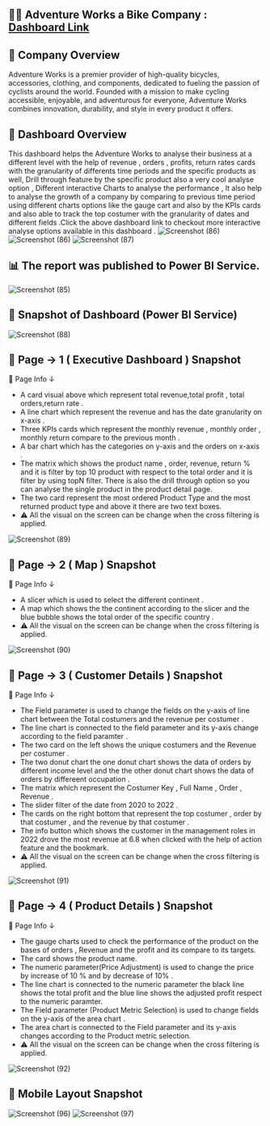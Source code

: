 ## 🚴‍♂️ Adventure Works a Bike Company  : [Dashboard Link](https://app.powerbi.com/links/tPx_cQ7V9d?ctid=edc5c3bf-4ab5-4697-84fa-41b44eb08b5e&pbi_source=linkShare&bookmarkGuid=1915a447-5fee-44e0-a18e-392ef6663bfd)

## 📝 Company Overview

Adventure Works is a premier provider of high-quality bicycles, accessories, clothing, and components, dedicated to fueling the passion of cyclists around the world. Founded with a mission to make cycling accessible, enjoyable, and adventurous for everyone, Adventure Works combines innovation, durability, and style in every product it offers.


## 📝 Dashboard Overview  

This dashboard helps the Adventure Works to  analyse their business at a different level with the help of revenue , orders , profits, return rates cards with the granularity of  differents time periods and the specific products as well, Drill through feature  by the specific product also a very cool analyse option , Different interactive Charts to analyse the  performance , It also help to analyse the growth of a company by comparing to previous time  period using different charts options like the gauge cart and also by the KPIs cards and also able to track the top costumer with the  granularity of dates and different fields .Click the above  dashboard link to checkout  more interactive analyse options available  in this dashboard .
![Screenshot (86)](https://github.com/user-attachments/assets/0f4ef54d-8558-4378-8ea0-42dd62d3ae05)   ![Screenshot (86)](https://github.com/user-attachments/assets/a4033ca1-f684-4bcf-a36d-8a8bbffec83d)
![Screenshot (87)](https://github.com/user-attachments/assets/3ba3ed25-1508-4dd9-94a3-990bf9dced2d)

##  📊 The report was  published to Power BI Service.

![Screenshot (85)](https://github.com/user-attachments/assets/a6e86e08-7621-4185-ae5f-02bf66309d4e)

##  📸 Snapshot of Dashboard (Power BI Service)
![Screenshot (88)](https://github.com/user-attachments/assets/ed88ac3a-97e8-485d-b712-26371fc89f7f)

##  📸 Page -> 1 ( Executive Dashboard ) Snapshot 
🧾 Page Info ↓
* A card visual above which represent total revenue,total profit , total orders,return rate .
* A line chart which represent the revenue and has the  date granularity on x-axis .
* Three KPIs cards which represent the monthly revenue , monthly order , monthly return compare to the previous month .
* A bar chart which has the categories on y-axis and the orders on x-axis .
* The matrix which shows the product name , order, revenue, return % and it is filter by top 10 product with respect to the total order and it is filter by using  topN filter. There is also the drill through option so you can analyse the single product in the product detail page.
* The two card represent the most ordered Product Type and the most returned product type and above it there are two text boxes.
* ⚠️ All the visual on the screen can be change when  the cross filtering is applied. 


      
![Screenshot (89)](https://github.com/user-attachments/assets/6bc0e022-bcff-413e-a080-f0d119ed10be)
## 📸 Page -> 2 ( Map ) Snapshot 
🧾 Page Info ↓
* A slicer which is used to select the different continent .
* A map which shows the the continent according to the slicer and the blue bubble shows the total order of the specific country .
*  ⚠️ All the visual on the screen can be change when the cross filtering is applied.

  

![Screenshot (90)](https://github.com/user-attachments/assets/59280d39-f060-46e7-ab15-01012fb02e33)
## 📸 Page -> 3 ( Customer Details ) Snapshot
🧾 Page Info ↓
* The Field parameter is used to change the fields on the y-axis of line chart between the  Total costumers and the revenue per costumer .
* The line chart is connected to the field parameter and its y-axis change according to the field paramter .
* The two card on the left shows the unique costumers and the Revenue per costumer .
* The two donut chart the one donut chart  shows the data of orders by different income level 
  and the the other donut chart shows the data of orders by differeent occupation .
* The matrix which represent the Costumer Key , Full Name , Order , Revenue .
* The slider filter of the date from 2020 to 2022 .
* The cards on the right bottom that represent the top costumer  , order by that costumer , and the revenue by that costumer .
* The info button which shows the customer in the management roles in 2022  drove the most revenue  at 6.8 when clicked with the help of action feature and the bookmark. 
* ⚠️ All the visual on the screen can be change when the cross filtering is applied.

  

![Screenshot (91)](https://github.com/user-attachments/assets/3ff30dcf-e060-4d86-8a6e-bec6d5d9d0f2)
## 📸 Page -> 4 ( Product Details ) Snapshot 
🧾 Page Info ↓
* The gauge charts used to check the performance of the product on the bases of orders , Revenue and the profit and its compare to its targets.
* The card shows the product name.
* The numeric parameter(Price Adjustment) is used to change the price by increase of 10 % and by decrease of 10% .
* The line chart is connected to the numeric parameter the black line shows the total profit and the blue line shows the adjusted profit respect to the numeric paramter.
* The Field parameter (Product Metric Selection) is used to change fields on the y-axis of the area chart .
* The area chart is connected to the Field parameter and its y-axis changes according to the Product metric selection.
* ⚠️ All the visual on the screen can be change when the cross filtering is applied.


![Screenshot (92)](https://github.com/user-attachments/assets/c49da0cb-6ae5-4e04-b345-60d786f08d34)

## 📱 Mobile Layout Snapshot
![Screenshot (96)](https://github.com/user-attachments/assets/b0637119-49f5-4686-ae22-6db16d4a97f5)
![Screenshot (97)](https://github.com/user-attachments/assets/a19cbb22-eaf9-4eef-8c06-0640f1083cab)





